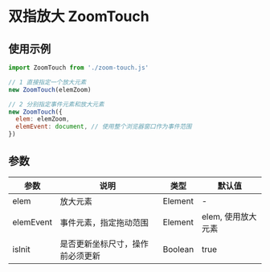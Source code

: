 # 双指放大 ZoomTouch

## 使用示例

```js
import ZoomTouch from './zoom-touch.js'

// 1 直接指定一个放大元素
new ZoomTouch(elemZoom)

// 2 分别指定事件元素和放大元素
new ZoomTouch({
  elem: elemZoom,
  elemEvent: document, // 使用整个浏览器窗口作为事件范围
})
```

## 参数

| 参数      | 说明                             | 类型    | 默认值             |
| --------- | -------------------------------- | ------- | ------------------ |
| elem      | 放大元素                         | Element | -                  |
| elemEvent | 事件元素，指定拖动范围           | Element | elem, 使用放大元素 |
| isInit    | 是否更新坐标尺寸，操作前必须更新 | Boolean | true               |
